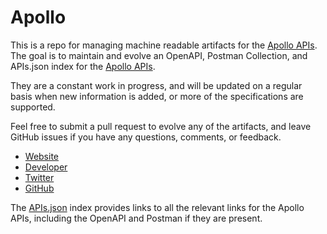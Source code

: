 # ApolloThis is a repo for managing machine readable artifacts for the [Apollo APIs](https://www.apollographql.com/). The goal is to maintain and evolve an OpenAPI, Postman Collection, and APIs.json index for the [Apollo APIs](https://www.apollographql.com/).They are a constant work in progress, and will be updated on a regular basis when new information is added, or more of the specifications are supported.Feel free to submit a pull request to evolve any of the artifacts, and leave GitHub issues if you have any questions, comments, or feedback.- [Website](https://www.apollographql.com/)- [Developer](https://www.apollographql.com/)- [Twitter](https://twitter.com/apollographql)- [GitHub](https://github.com/apollostack)The [APIs.json](https://github.com/api-evangelist/apollo/blob/master/apis.json) index provides links to all the relevant links for the Apollo APIs, including the OpenAPI and Postman if they are present.